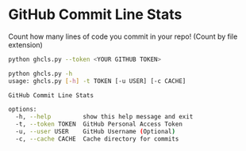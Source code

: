 # GitHub Commit Line Stats

Count how many lines of code you commit in your repo! (Count by file extension)

```sh
python ghcls.py --token <YOUR GITHUB TOKEN>
```

```sh
python ghcls.py -h
usage: ghcls.py [-h] -t TOKEN [-u USER] [-c CACHE]

GitHub Commit Line Stats

options:
  -h, --help         show this help message and exit
  -t, --token TOKEN  GitHub Personal Access Token
  -u, --user USER    GitHub Username (Optional)
  -c, --cache CACHE  Cache directory for commits
```